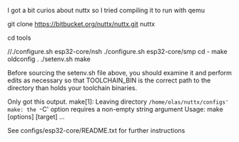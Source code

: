 
I got a bit curios about nuttx so I tried compiling it to run with qemu

git clone https://bitbucket.org/nuttx/nuttx.git nuttx

cd tools

//./configure.sh  esp32-core/nsh
./configure.sh  esp32-core/smp
cd -
make oldconfig
. ./setenv.sh
make

  Before sourcing the setenv.sh file above, you should examine it and
  perform edits as necessary so that TOOLCHAIN_BIN is the correct path to
  the directory than holds your toolchain binaries.


Only got this output.
make[1]: Leaving directory `/home/olas/nuttx/configs'
make: the `-C' option requires a non-empty string argument
Usage: make [options] [target] ...


See configs/esp32-core/README.txt for further instructions
